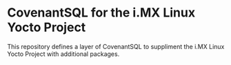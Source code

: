 # CovenantSQL for the i.MX Linux Yocto Project

This repository defines a layer of CovenantSQL to suppliment the i.MX Linux Yocto Project with additional packages.
